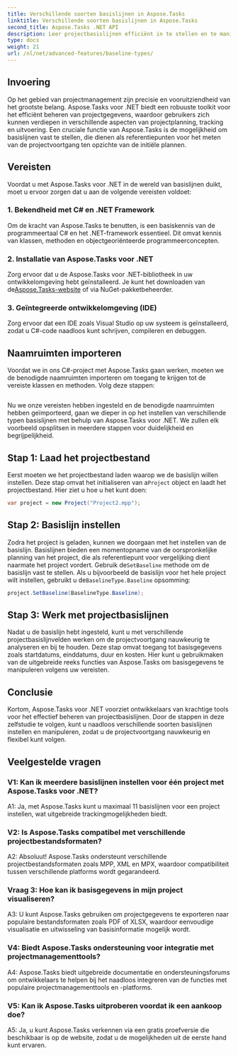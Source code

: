 ```yaml
---
title: Verschillende soorten basislijnen in Aspose.Tasks
linktitle: Verschillende soorten basislijnen in Aspose.Tasks
second_title: Aspose.Tasks .NET API
description: Leer projectbasislijnen efficiënt in te stellen en te manipuleren met Aspose.Tasks voor .NET.
type: docs
weight: 21
url: /nl/net/advanced-features/baseline-types/
---
```

## Invoering

Op het gebied van projectmanagement zijn precisie en vooruitziendheid van het grootste belang. Aspose.Tasks voor .NET biedt een robuuste toolkit voor het efficiënt beheren van projectgegevens, waardoor gebruikers zich kunnen verdiepen in verschillende aspecten van projectplanning, tracking en uitvoering. Een cruciale functie van Aspose.Tasks is de mogelijkheid om basislijnen vast te stellen, die dienen als referentiepunten voor het meten van de projectvoortgang ten opzichte van de initiële plannen.

## Vereisten

Voordat u met Aspose.Tasks voor .NET in de wereld van basislijnen duikt, moet u ervoor zorgen dat u aan de volgende vereisten voldoet:

### 1. Bekendheid met C# en .NET Framework

Om de kracht van Aspose.Tasks te benutten, is een basiskennis van de programmeertaal C# en het .NET-framework essentieel. Dit omvat kennis van klassen, methoden en objectgeoriënteerde programmeerconcepten.

### 2. Installatie van Aspose.Tasks voor .NET

Zorg ervoor dat u de Aspose.Tasks voor .NET-bibliotheek in uw ontwikkelomgeving hebt geïnstalleerd. Je kunt het downloaden van de[Aspose.Tasks-website](https://releases.aspose.com/tasks/net/) of via NuGet-pakketbeheerder.

### 3. Geïntegreerde ontwikkelomgeving (IDE)

Zorg ervoor dat een IDE zoals Visual Studio op uw systeem is geïnstalleerd, zodat u C#-code naadloos kunt schrijven, compileren en debuggen.

## Naamruimten importeren

Voordat we in ons C#-project met Aspose.Tasks gaan werken, moeten we de benodigde naamruimten importeren om toegang te krijgen tot de vereiste klassen en methoden. Volg deze stappen:

```csharp

```

Nu we onze vereisten hebben ingesteld en de benodigde naamruimten hebben geïmporteerd, gaan we dieper in op het instellen van verschillende typen basislijnen met behulp van Aspose.Tasks voor .NET. We zullen elk voorbeeld opsplitsen in meerdere stappen voor duidelijkheid en begrijpelijkheid.

## Stap 1: Laad het projectbestand

 Eerst moeten we het projectbestand laden waarop we de basislijn willen instellen. Deze stap omvat het initialiseren van a`Project` object en laadt het projectbestand. Hier ziet u hoe u het kunt doen:

```csharp
var project = new Project("Project2.mpp");
```

## Stap 2: Basislijn instellen

Zodra het project is geladen, kunnen we doorgaan met het instellen van de basislijn. Basislijnen bieden een momentopname van de oorspronkelijke planning van het project, die als referentiepunt voor vergelijking dient naarmate het project vordert. Gebruik de`SetBaseline` methode om de basislijn vast te stellen. Als u bijvoorbeeld de basislijn voor het hele project wilt instellen, gebruikt u de`BaselineType.Baseline` opsomming:

```csharp
project.SetBaseline(BaselineType.Baseline);
```

## Stap 3: Werk met projectbasislijnen

Nadat u de basislijn hebt ingesteld, kunt u met verschillende projectbasislijnvelden werken om de projectvoortgang nauwkeurig te analyseren en bij te houden. Deze stap omvat toegang tot basisgegevens zoals startdatums, einddatums, duur en kosten. Hier kunt u gebruikmaken van de uitgebreide reeks functies van Aspose.Tasks om basisgegevens te manipuleren volgens uw vereisten.

## Conclusie

Kortom, Aspose.Tasks voor .NET voorziet ontwikkelaars van krachtige tools voor het effectief beheren van projectbasislijnen. Door de stappen in deze zelfstudie te volgen, kunt u naadloos verschillende soorten basislijnen instellen en manipuleren, zodat u de projectvoortgang nauwkeurig en flexibel kunt volgen.

## Veelgestelde vragen

### V1: Kan ik meerdere basislijnen instellen voor één project met Aspose.Tasks voor .NET?

A1: Ja, met Aspose.Tasks kunt u maximaal 11 basislijnen voor een project instellen, wat uitgebreide trackingmogelijkheden biedt.

### V2: Is Aspose.Tasks compatibel met verschillende projectbestandsformaten?

A2: Absoluut! Aspose.Tasks ondersteunt verschillende projectbestandsformaten zoals MPP, XML en MPX, waardoor compatibiliteit tussen verschillende platforms wordt gegarandeerd.

### Vraag 3: Hoe kan ik basisgegevens in mijn project visualiseren?

A3: U kunt Aspose.Tasks gebruiken om projectgegevens te exporteren naar populaire bestandsformaten zoals PDF of XLSX, waardoor eenvoudige visualisatie en uitwisseling van basisinformatie mogelijk wordt.

### V4: Biedt Aspose.Tasks ondersteuning voor integratie met projectmanagementtools?

A4: Aspose.Tasks biedt uitgebreide documentatie en ondersteuningsforums om ontwikkelaars te helpen bij het naadloos integreren van de functies met populaire projectmanagementtools en -platforms.

### V5: Kan ik Aspose.Tasks uitproberen voordat ik een aankoop doe?

A5: Ja, u kunt Aspose.Tasks verkennen via een gratis proefversie die beschikbaar is op de website, zodat u de mogelijkheden uit de eerste hand kunt ervaren.